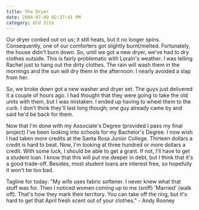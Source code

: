 ```yaml
---
title: The Dryer
date: 2004-07-09 02:37:41 PM
category: Old Site
---
```


Our dryer conked out on us; it still heats, but it no longer spins. Consequently, one of our comforters got slightly burnt/melted. Fortunately, the house didn't burn down. So, until we got a new dryer, we've had to dry clothes outside. This is fairly problematic with Lorain's weather. I was telling Rachel just to hang out the dirty clothes. The rain will wash them in the mornings and the sun will dry them in the afternoon. I nearly avoided a slap from her.

So, we broke down got a new washer and dryer set. The guys just delivered it a couple of hours ago. I had thought that they were going to take the old units with them, but I was mistaken. I ended up having to wheel them to the curb. I don't think they'll last long though; one guy already came by and said he'd be back for them.

Now that I'm done with my Associate's Degree (provided I pass my final project) I've been looking into schools for my Bachelor's Degree. I now wish I had taken more credits at the Santa Rosa Junior College. Thirteen dollars a credit is hard to beat. Now, I'm looking at three hundred or more dollars a credit. With some luck, I should be able to get a grant. If not, I'll have to get a student loan. I know that this will put me deeper in debt, but I think that it's a good trade-off. Besides, most student loans are interest free, so hopefully it won't be too bad.

Tagline for today: "My wife uses fabric softener. I never knew what that stuff was for. Then I noticed women coming up to me (sniff) 'Married' (walk off). That's how they mark their territory. You can take off the ring, but it's hard to get that April fresh scent out of your clothes." - Andy Rooney
